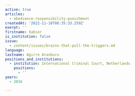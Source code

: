 ```yaml
---
active: true
articles:
  - obedience-responsibility-punishment
createdAt: '2022-11-10T08:35:33.259Z'
exerpt: ''
firstname: Xabier
is_institution: false
issue:
  - content/issues/brains-that-pull-the-triggers.md
language:
lastname: Agirre Aranburu
positions_and_institutions:
  - institution: International Criminal Court, Netherlands
    positions:
      - ''
years:
  - 2016

---
```

